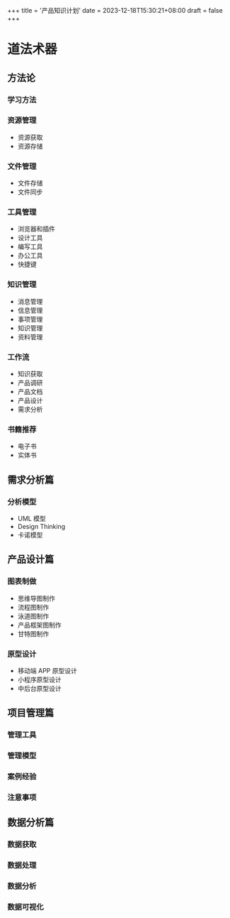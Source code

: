 +++
title = '产品知识计划'
date = 2023-12-18T15:30:21+08:00
draft = false
+++


# 道法术器


## 方法论

### 学习方法


### 资源管理

- 资源获取
- 资源存储

### 文件管理

- 文件存储
- 文件同步

### 工具管理

- 浏览器和插件
- 设计工具
- 编写工具
- 办公工具
- 快捷键

### 知识管理

- 消息管理
- 信息管理
- 事项管理
- 知识管理
- 资料管理

### 工作流

- 知识获取
- 产品调研
- 产品文档
- 产品设计
- 需求分析

### 书籍推荐

- 电子书
- 实体书


## 需求分析篇

### 分析模型

- UML 模型
- Design Thinking
- 卡诺模型


## 产品设计篇

### 图表制做

- 思维导图制作
- 流程图制作
- 泳道图制作
- 产品框架图制作
- 甘特图制作


### 原型设计

- 移动端 APP 原型设计
- 小程序原型设计
- 中后台原型设计


## 项目管理篇

### 管理工具



### 管理模型



### 案例经验



### 注意事项



## 数据分析篇

### 数据获取



### 数据处理



### 数据分析



### 数据可视化


